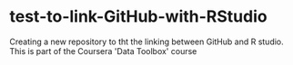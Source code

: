 # test-to-link-GitHub-with-RStudio
Creating a new repository to tht the linking between GitHub and R studio. This is part of the Coursera 'Data Toolbox' course
